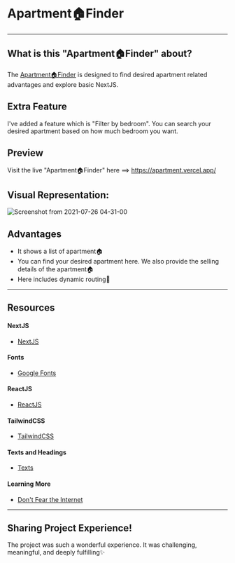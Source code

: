 # Apartment🏠Finder
----
## What is this "Apartment🏠Finder" about?
The [Apartment🏠Finder](https://apartment.vercel.app/) is designed to find desired apartment related advantages and explore basic NextJS.

## Extra Feature
I've added a feature which is "Filter by bedroom". You can search your desired apartment based on how much bedroom you want.

## Preview
Visit the live "Apartment🏠Finder" here ==> https://apartment.vercel.app/

## Visual Representation:

![Screenshot from 2021-07-26 04-31-00](https://user-images.githubusercontent.com/43074604/126915435-7c97c9ff-5fbc-4e86-a963-3a0175ce769f.png)


## Advantages 
* It shows a list of apartment🏠
* You can find your desired apartment here. We also provide the selling details of the apartment🏠
* Here includes dynamic routing💛
----

## Resources
#### NextJS
* [NextJS](https://nextjs.org/)

#### Fonts
* [Google Fonts](https://fonts.google.com/)

#### ReactJS
* [ReactJS](https://reactjs.org/)

#### TailwindCSS
* [TailwindCSS](https://tailwindcss.com/)


#### Texts and Headings
* [Texts](https://www.google.com/search?q=text+forsite&source=lmns&bih=657&biw=1366&hl=en&sa=X&ved=2ahUKEwi_irL9mazxAhXztksFHdywBGQQ_AUoAHoECAEQAA)

#### Learning More
* [Don't Fear the Internet](http://www.dontfeartheinternet.com/)

----
## Sharing Project Experience!
The project was such a wonderful experience. It was challenging, meaningful, and deeply fulfilling✨
